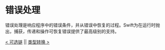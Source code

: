 # 错误处理

错误处理是响应程序中的错误条件，并从错误中恢复的过程。Swift为在运行时抛出，捕获，传递和操作可恢复错误提供了最高级别的支持。








[< 可选链](Optional_Chaining.md) || [类型转换 >](Type_Casting.md)
